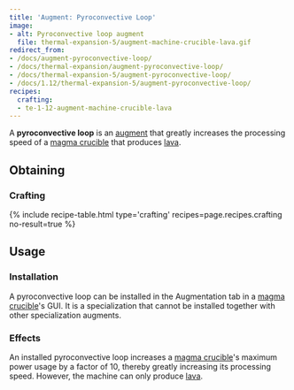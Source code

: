 ```yaml
---
title: 'Augment: Pyroconvective Loop'
image:
- alt: Pyroconvective loop augment
  file: thermal-expansion-5/augment-machine-crucible-lava.gif
redirect_from:
- /docs/augment-pyroconvective-loop/
- /docs/thermal-expansion/augment-pyroconvective-loop/
- /docs/thermal-expansion-5/augment-pyroconvective-loop/
- /docs/1.12/thermal-expansion-5/augment-pyroconvective-loop/
recipes:
  crafting:
  - te-1-12-augment-machine-crucible-lava
---
```


A **pyroconvective loop** is an [augment](../augments/) that greatly
increases the processing speed of a [magma crucible](../magma-crucible/) that
produces [lava](https://minecraft.wiki/w/Lava).


Obtaining
---------

### Crafting
{% include recipe-table.html type='crafting' recipes=page.recipes.crafting no-result=true %}


Usage
-----

### Installation
A pyroconvective loop can be installed in the Augmentation tab in a [magma
crucible](../magma-crucible/)'s GUI. It is a specialization that cannot be
installed together with other specialization augments.

### Effects
An installed pyroconvective loop increases a [magma
crucible](../magma-crucible/)'s maximum power usage by a factor of 10,
thereby greatly increasing its processing speed. However, the machine can only
produce [lava](https://minecraft.wiki/w/Lava).
